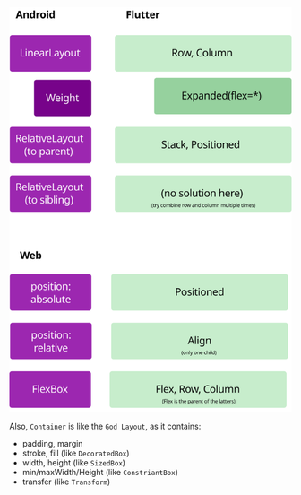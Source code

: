 ![Flutter Layout Cheetsheet](_image/Flutter_Layout_Cheetsheet.svg)

Also, `Container` is like the `God Layout`, as it contains:
* padding, margin
* stroke, fill  (like `DecoratedBox`)
* width, height (like `SizedBox`)
* min/maxWidth/Height (like `ConstriantBox`)
* transfer (like `Transform`)